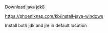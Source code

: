 

Download java jdk8

https://phoenixnap.com/kb/install-java-windows

Install both jdk and jre in default location